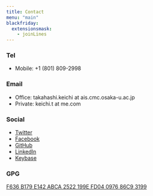 ```yaml
---
title: Contact
menu: "main"
blackfriday:
  extensionsmask:
    - joinLines
---
```


### Tel

- Mobile: +1 (801) 809-2998

### Email

- Office: takahashi.keichi at ais.cmc.osaka-u.ac.jp
- Private: keichi.t at me.com

### Social

- [Twitter](https://twitter.com/_keichi_)
- [Facebook](https://www.facebook.com/keichi.t)
- [GitHub](https://github.com/keichi)
- [LinkedIn](https://www.linkedin.com/in/keichi/)
- [Keybase](https://keybase.io/keichi)

### GPG

[F636 B179 E142 ABCA 2522  199E FD04 0976 86C9 3199](https://pgp.mit.edu/pks/lookup?op=get&search=0xFD04097686C93199)

